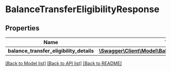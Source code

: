 # BalanceTransferEligibilityResponse

## Properties
Name | Type | Description | Notes
------------ | ------------- | ------------- | -------------
**balance_transfer_eligibility_details** | [**\Swagger\Client\Model\BalanceTransferEligibilityDetails[]**](BalanceTransferEligibilityDetails.md) |  | [optional] 

[[Back to Model list]](../../README.md#documentation-for-models) [[Back to API list]](../../README.md#documentation-for-api-endpoints) [[Back to README]](../../README.md)

